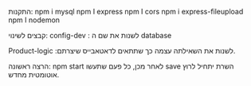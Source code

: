 התקנות: 
npm i mysql
npm I express
npm I cors
npm i express-fileupload
npm I nodemon

קבצים לשינוי:
config-dev : לשנות את שם ה database

Product-logic  :לשנות את השאילתה עצמה כך שתתאים לדאטאבייס שיצרתם. 

הרצה ראשונה:
npm start
לאחר מכן, כל פעם שתעשו save השרת יתחיל לרוץ אוטומטית מחדש.
